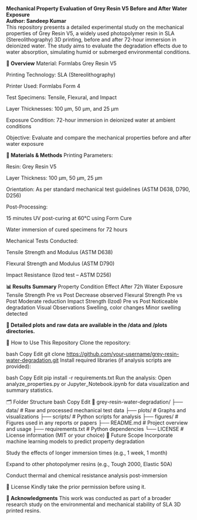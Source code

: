 **Mechanical Property Evaluation of Grey Resin V5 Before and After Water Exposure**
<br>
**Author: Sandeep Kumar**
<br>
This repository presents a detailed experimental study on the mechanical properties of Grey Resin V5, a widely used photopolymer resin in SLA (Stereolithography) 3D printing, before and after 72-hour immersion in deionized water. The study aims to evaluate the degradation effects due to water absorption, simulating humid or submerged environmental conditions.

**📌 Overview**
Material: Formlabs Grey Resin V5

Printing Technology: SLA (Stereolithography)

Printer Used: Formlabs Form 4

Test Specimens: Tensile, Flexural, and Impact

Layer Thicknesses: 100 μm, 50 μm, and 25 μm

Exposure Condition: 72-hour immersion in deionized water at ambient conditions

Objective: Evaluate and compare the mechanical properties before and after water exposure

**🧪 Materials & Methods**
Printing Parameters:

Resin: Grey Resin V5

Layer Thickness: 100 μm, 50 μm, 25 μm

Orientation: As per standard mechanical test guidelines (ASTM D638, D790, D256)

Post-Processing:

15 minutes UV post-curing at 60°C using Form Cure

Water immersion of cured specimens for 72 hours

Mechanical Tests Conducted:

Tensile Strength and Modulus (ASTM D638)

Flexural Strength and Modulus (ASTM D790)

Impact Resistance (Izod test – ASTM D256)

**📊 Results Summary**
Property	Condition	Effect After 72h Water Exposure
Tensile Strength	Pre vs Post	Decrease observed
Flexural Strength	Pre vs Post	Moderate reduction
Impact Strength (Izod)	Pre vs Post	Noticeable degradation
Visual Observations	Swelling, color changes	Minor swelling detected

**📁 Detailed plots and raw data are available in the /data and /plots directories.**

🧠 How to Use This Repository
Clone the repository:

bash
Copy
Edit
git clone https://github.com/your-username/grey-resin-water-degradation.git
Install required libraries (if analysis scripts are provided):

bash
Copy
Edit
pip install -r requirements.txt
Run the analysis:
Open analyze_properties.py or Jupyter_Notebook.ipynb for data visualization and summary statistics.

🗂️ Folder Structure
bash
Copy
Edit
📁 grey-resin-water-degradation/
├── data/                  # Raw and processed mechanical test data
├── plots/                 # Graphs and visualizations
├── scripts/               # Python scripts for analysis
├── figures/               # Figures used in any reports or papers
├── README.md              # Project overview and usage
├── requirements.txt       # Python dependencies
└── LICENSE                # License information (MIT or your choice)
🔬 Future Scope
Incorporate machine learning models to predict property degradation

Study the effects of longer immersion times (e.g., 1 week, 1 month)

Expand to other photopolymer resins (e.g., Tough 2000, Elastic 50A)

Conduct thermal and chemical resistance analysis post-immersion

📄 License
Kindly take the prior permission before using it.

**🙏 Acknowledgments**
This work was conducted as part of a broader research study on the environmental and mechanical stability of SLA 3D printed resins.
